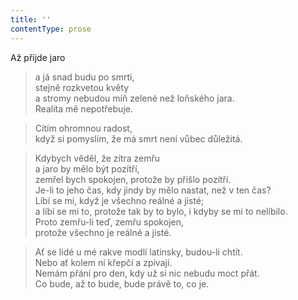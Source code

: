 ```yaml
---
title: ''
contentType: prose
---
```


Až přijde jaro

> a já snad budu po smrti,  
> stejně rozkvetou květy  
> a stromy nebudou míň zelené než loňského jara.  
> Realita mě nepotřebuje.

> Cítím ohromnou radost,  
> když si pomyslím, že má smrt není vůbec důležitá.

> Kdybych věděl, že zítra zemřu  
> a jaro by mělo být pozítří,  
> zemřel bych spokojen, protože by přišlo pozítří.  
> Je-li to jeho čas, kdy jindy by mělo nastat, než v ten čas?  
> Líbí se mi, když je všechno reálné a jisté;  
> a líbí se mi to, protože tak by to bylo, i kdyby se mi to nelíbilo.  
> Proto zemřu-li teď, zemřu spokojen,  
> protože všechno je reálné a jisté.

> Ať se lidé u mé rakve modlí latinsky, budou-li chtít.  
> Nebo ať kolem ní křepčí a zpívají.  
> Nemám přání pro den, kdy už si nic nebudu moct přát.  
> Co bude, až to bude, bude právě to, co je.
